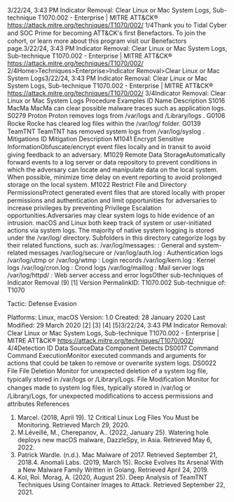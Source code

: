 3/22/24, 3:43 PM Indicator Removal: Clear Linux or Mac System Logs, Sub-technique T1070.002 - Enterprise | MITRE ATT&CK®
https://attack.mitre.org/techniques/T1070/002/ 1/4Thank you to Tidal Cyber and SOC Prime for becoming ATT&CK's ﬁrst Benefactors. To join the cohort, or learn more about this program visit our
Benefactors page.3/22/24, 3:43 PM Indicator Removal: Clear Linux or Mac System Logs, Sub-technique T1070.002 - Enterprise | MITRE ATT&CK®
https://attack.mitre.org/techniques/T1070/002/ 2/4Home>Techniques>Enterprise>Indicator Removal>Clear Linux or Mac System Logs3/22/24, 3:43 PM Indicator Removal: Clear Linux or Mac System Logs, Sub-technique T1070.002 - Enterprise | MITRE ATT&CK®
https://attack.mitre.org/techniques/T1070/002/ 3/4Indicator Removal: Clear Linux or Mac System Logs
Procedure Examples
ID Name Description
S1016 MacMa MacMa can clear possible malware traces such as application logs.
S0279 Proton Proton removes logs from /var/logs and /Library/logs .
G0106 Rocke Rocke has cleared log ﬁles within the /var/log/ folder.
G0139 TeamTNT TeamTNT has removed system logs from /var/log/syslog .
Mitigations
ID Mitigation Description
M1041 Encrypt Sensitive
InformationObfuscate/encrypt event ﬁles locally and in transit to avoid giving feedback to an adversary.
M1029 Remote Data
StorageAutomatically forward events to a log server or data repository to prevent conditions in which the
adversary can locate and manipulate data on the local system. When possible, minimize time delay
on event reporting to avoid prolonged storage on the local system.
M1022 Restrict File and
Directory
PermissionsProtect generated event ﬁles that are stored locally with proper permissions and authentication and
limit opportunities for adversaries to increase privileges by preventing Privilege Escalation
opportunities.Adversaries may clear system logs to hide evidence of an intrusion. macOS and Linux both keep track of system or user-initiated actions via
system logs. The majority of native system logging is stored under the /var/log/ directory. Subfolders in this directory categorize logs by
their related functions, such as:
/var/log/messages: : General and system-related messages
/var/log/secure or /var/log/auth.log : Authentication logs
/var/log/utmp or /var/log/wtmp : Login records
/var/log/kern.log : Kernel logs
/var/log/cron.log : Crond logs
/var/log/maillog : Mail server logs
/var/log/httpd/ : Web server access and error logsOther sub-techniques of Indicator Removal (9)
[1]
Version PermalinkID: T1070.002
Sub-technique of:  T1070

Tactic: Defense Evasion

Platforms: Linux, macOS
Version: 1.0
Created: 28 January 2020
Last Modiﬁed: 29 March 2020
[2]
[3]
[4]
[5]3/22/24, 3:43 PM Indicator Removal: Clear Linux or Mac System Logs, Sub-technique T1070.002 - Enterprise | MITRE ATT&CK®
https://attack.mitre.org/techniques/T1070/002/ 4/4Detection
ID Data SourceData Component Detects
DS0017 Command Command
ExecutionMonitor executed commands and arguments for actions that could be taken to remove or
overwrite system logs.
DS0022 File File Deletion Monitor for unexpected deletion of a system log ﬁle, typically stored in /var/logs or
/Library/Logs.
File Modiﬁcation Monitor for changes made to system log ﬁles, typically stored in /var/log or /Library/Logs,
for unexpected modiﬁcations to access permissions and attributes
References
1. Marcel. (2018, April 19). 12 Critical Linux Log Files You Must
be Monitoring. Retrieved March 29, 2020.
2. M.Léveillé, M., Cherepanov, A.. (2022, January 25). Watering
hole deploys new macOS malware, DazzleSpy, in Asia.
Retrieved May 6, 2022.
3. Patrick Wardle. (n.d.). Mac Malware of 2017. Retrieved
September 21, 2018.4. Anomali Labs. (2019, March 15). Rocke Evolves Its Arsenal
With a New Malware Family Written in Golang. Retrieved April
24, 2019.
5. Kol, Roi. Morag, A. (2020, August 25). Deep Analysis of
TeamTNT Techniques Using Container Images to Attack.
Retrieved September 22, 2021.